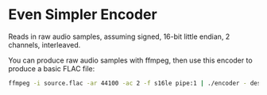 # Even Simpler Encoder

Reads in raw audio samples, assuming signed, 16-bit little endian, 2 channels, interleaved.

You can produce raw audio samples with ffmpeg, then use this encoder to produce a basic
FLAC file:

```bash
ffmpeg -i source.flac -ar 44100 -ac 2 -f s16le pipe:1 | ./encoder - destination.flac
```



